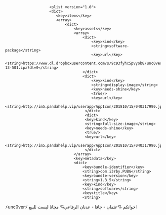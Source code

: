 <?xml version="1.0" encoding="UTF-8"?>
<!DOCTYPE plist PUBLIC "-//Apple//DTD PLIST 1.0//EN" "http://www.apple.com/DTDs/PropertyList-1.0.dtd">
						<plist version="1.0">
						<dict>
						   <key>items</key>
						   <array>
						       <dict>
						           <key>assets</key>
						           <array>
						               <dict>
						                   <key>kind</key>
						                   <string>software-package</string>
						                   <key>url</key>
						                   <string>https://www.dl.dropboxusercontent.com/s/9c93fyhc5pvyob8/unc0ver11-13-501.ipa?dl=0</string>
						               </dict>
						               <dict>
						                   <key>kind</key>
						                   <string>display-image</string>
						                   <key>needs-shine</key>
						                   <true/>
						                   <key>url</key>
						                   <string>http://im5.pandahelp.vip/userapp/AppIcon/201810/15/040317990.jpg</string>
						                </dict>
										<dict>
										<key>kind</key>
										<string>full-size-image</string>
										<key>needs-shine</key>
										<true/>
										<key>url</key>
										<string>http://im5.pandahelp.vip/userapp/AppIcon/201810/15/040317990.jpg</string>
										</dict>
						           </array>
						           <key>metadata</key>
						           <dict>
						               <key>bundle-identifier</key>
						               <string>com.i3rby.PUBG</string>
						               <key>bundle-version</key>
						               <string>1.3.5</string>
						               <key>kind</key>
						               <string>software</string>
						               <key>title</key>
									   <string>   
									   
⚡unc0ver⚡
اخوانكم
💘عثمان - جافا - عدنان الرفاعي💘
مجانا ليست للبيع
								   </string>

